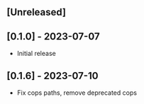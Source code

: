 ## [Unreleased]

## [0.1.0] - 2023-07-07

- Initial release

## [0.1.6] - 2023-07-10

- Fix cops paths, remove deprecated cops
